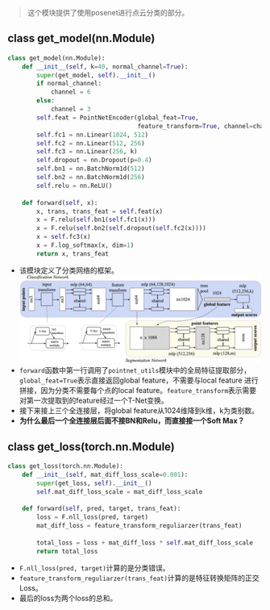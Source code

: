 > 这个模块提供了使用posenet进行点云分类的部分。

## class get_model(nn.Module)

```python
class get_model(nn.Module):
    def __init__(self, k=40, normal_channel=True):
        super(get_model, self).__init__()
        if normal_channel:
            channel = 6
        else:
            channel = 3
        self.feat = PointNetEncoder(global_feat=True, 
                                    feature_transform=True, channel=channel)
        self.fc1 = nn.Linear(1024, 512)
        self.fc2 = nn.Linear(512, 256)
        self.fc3 = nn.Linear(256, k)
        self.dropout = nn.Dropout(p=0.4)
        self.bn1 = nn.BatchNorm1d(512)
        self.bn2 = nn.BatchNorm1d(256)
        self.relu = nn.ReLU()

    def forward(self, x):
        x, trans, trans_feat = self.feat(x)
        x = F.relu(self.bn1(self.fc1(x)))
        x = F.relu(self.bn2(self.dropout(self.fc2(x))))
        x = self.fc3(x)
        x = F.log_softmax(x, dim=1)
        return x, trans_feat
```

- 该模块定义了分类网络的框架。 ![image-20210907162941303](img/pointnet_cls.assets/image-20210907162941303.png)
- `forward`函数中第一行调用了`pointnet_utils`模块中的全局特征提取部分，`global_feat=True`表示直接返回global feature，不需要与local feature 进行拼接，因为分类不需要每个点的local feature。`feature_transform`表示需要对第一次提取到的feature经过一个T-Net变换。
- 接下来接上三个全连接层，将global feature从1024维降到k维，k为类别数。
- **为什么最后一个全连接层后面不接BN和Relu，而直接接一个Soft Max？**

## class get_loss(torch.nn.Module)

```python
class get_loss(torch.nn.Module):
    def __init__(self, mat_diff_loss_scale=0.001):
        super(get_loss, self).__init__()
        self.mat_diff_loss_scale = mat_diff_loss_scale

    def forward(self, pred, target, trans_feat):
        loss = F.nll_loss(pred, target)
        mat_diff_loss = feature_transform_reguliarzer(trans_feat)

        total_loss = loss + mat_diff_loss * self.mat_diff_loss_scale
        return total_loss
```

- `F.nll_loss(pred, target)`计算的是分类错误。
- `feature_transform_reguliarzer(trans_feat)`计算的是特征转换矩阵的正交Loss。
- 最后的loss为两个loss的总和。